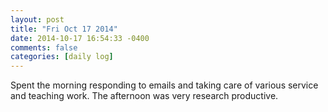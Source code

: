 ```yaml
---
layout: post
title: "Fri Oct 17 2014"
date: 2014-10-17 16:54:33 -0400
comments: false
categories: [daily log]
---
```


Spent the morning responding to emails and taking care of various service and
teaching work. The afternoon was very research productive.
